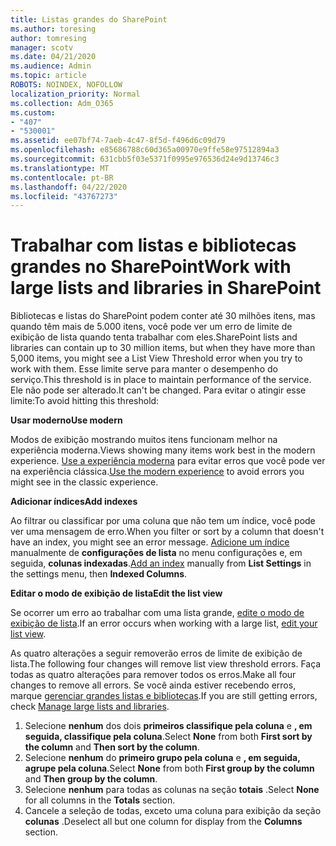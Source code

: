 ```yaml
---
title: Listas grandes do SharePoint
ms.author: toresing
author: tomresing
manager: scotv
ms.date: 04/21/2020
ms.audience: Admin
ms.topic: article
ROBOTS: NOINDEX, NOFOLLOW
localization_priority: Normal
ms.collection: Adm_O365
ms.custom:
- "407"
- "530001"
ms.assetid: ee07bf74-7aeb-4c47-8f5d-f496d6c09d79
ms.openlocfilehash: e85686788c60d365a00970e9ffe58e97512894a3
ms.sourcegitcommit: 631cbb5f03e5371f0995e976536d24e9d13746c3
ms.translationtype: MT
ms.contentlocale: pt-BR
ms.lasthandoff: 04/22/2020
ms.locfileid: "43767273"
---
```

# <a name="work-with-large-lists-and-libraries-in-sharepoint"></a><span data-ttu-id="98843-102">Trabalhar com listas e bibliotecas grandes no SharePoint</span><span class="sxs-lookup"><span data-stu-id="98843-102">Work with large lists and libraries in SharePoint</span></span>

<span data-ttu-id="98843-103">Bibliotecas e listas do SharePoint podem conter até 30 milhões itens, mas quando têm mais de 5.000 itens, você pode ver um erro de limite de exibição de lista quando tenta trabalhar com eles.</span><span class="sxs-lookup"><span data-stu-id="98843-103">SharePoint lists and libraries can contain up to 30 million items, but when they have more than 5,000 items, you might see a List View Threshold error when you try to work with them.</span></span> <span data-ttu-id="98843-104">Esse limite serve para manter o desempenho do serviço.</span><span class="sxs-lookup"><span data-stu-id="98843-104">This threshold is in place to maintain performance of the service.</span></span> <span data-ttu-id="98843-105">Ele não pode ser alterado.</span><span class="sxs-lookup"><span data-stu-id="98843-105">It can't be changed.</span></span> <span data-ttu-id="98843-106">Para evitar o atingir esse limite:</span><span class="sxs-lookup"><span data-stu-id="98843-106">To avoid hitting this threshold:</span></span>

<span data-ttu-id="98843-107">**Usar moderno**</span><span class="sxs-lookup"><span data-stu-id="98843-107">**Use modern**</span></span>

<span data-ttu-id="98843-108">Modos de exibição mostrando muitos itens funcionam melhor na experiência moderna.</span><span class="sxs-lookup"><span data-stu-id="98843-108">Views showing many items work best in the modern experience.</span></span> <span data-ttu-id="98843-109">[Use a experiência moderna](https://support.office.com/article/66dac24b-4177-4775-bf50-3d267318caa9) para evitar erros que você pode ver na experiência clássica.</span><span class="sxs-lookup"><span data-stu-id="98843-109">[Use the modern experience](https://support.office.com/article/66dac24b-4177-4775-bf50-3d267318caa9) to avoid errors you might see in the classic experience.</span></span>

<span data-ttu-id="98843-110">**Adicionar índices**</span><span class="sxs-lookup"><span data-stu-id="98843-110">**Add indexes**</span></span>

<span data-ttu-id="98843-111">Ao filtrar ou classificar por uma coluna que não tem um índice, você pode ver uma mensagem de erro.</span><span class="sxs-lookup"><span data-stu-id="98843-111">When you filter or sort by a column that doesn't have an index, you might see an error message.</span></span> <span data-ttu-id="98843-112">[Adicione um índice](https://support.office.com/article/f3f00554-b7dc-44d1-a2ed-d477eac463b0) manualmente de **configurações de lista** no menu configurações e, em seguida, **colunas indexadas**.</span><span class="sxs-lookup"><span data-stu-id="98843-112">[Add an index](https://support.office.com/article/f3f00554-b7dc-44d1-a2ed-d477eac463b0) manually from **List Settings** in the settings menu, then **Indexed Columns**.</span></span>

<span data-ttu-id="98843-113">**Editar o modo de exibição de lista**</span><span class="sxs-lookup"><span data-stu-id="98843-113">**Edit the list view**</span></span>

<span data-ttu-id="98843-114">Se ocorrer um erro ao trabalhar com uma lista grande, [edite o modo de exibição de lista](https://support.office.com/article/15916903-e79a-423f-b4e2-02d37e1ff372).</span><span class="sxs-lookup"><span data-stu-id="98843-114">If an error occurs when working with a large list, [edit your list view](https://support.office.com/article/15916903-e79a-423f-b4e2-02d37e1ff372).</span></span>

<span data-ttu-id="98843-115">As quatro alterações a seguir removerão erros de limite de exibição de lista.</span><span class="sxs-lookup"><span data-stu-id="98843-115">The following four changes will remove list view threshold errors.</span></span> <span data-ttu-id="98843-116">Faça todas as quatro alterações para remover todos os erros.</span><span class="sxs-lookup"><span data-stu-id="98843-116">Make all four changes to remove all errors.</span></span> <span data-ttu-id="98843-117">Se você ainda estiver recebendo erros, marque [gerenciar grandes listas e bibliotecas](https://support.office.com/article/B8588DAE-9387-48C2-9248-C24122F07C59).</span><span class="sxs-lookup"><span data-stu-id="98843-117">If you are still getting errors, check [Manage large lists and libraries](https://support.office.com/article/B8588DAE-9387-48C2-9248-C24122F07C59).</span></span>

1. <span data-ttu-id="98843-118">Selecione **nenhum** dos dois **primeiros classifique pela coluna** e **, em seguida, classifique pela coluna**.</span><span class="sxs-lookup"><span data-stu-id="98843-118">Select **None** from both **First sort by the column** and **Then sort by the column**.</span></span>
2. <span data-ttu-id="98843-119">Selecione **nenhum** do **primeiro grupo pela coluna** e **, em seguida, agrupe pela coluna**.</span><span class="sxs-lookup"><span data-stu-id="98843-119">Select **None** from both **First group by the column** and **Then group by the column**.</span></span>
3. <span data-ttu-id="98843-120">Selecione **nenhum** para todas as colunas na seção **totais** .</span><span class="sxs-lookup"><span data-stu-id="98843-120">Select **None** for all columns in the **Totals** section.</span></span>
4. <span data-ttu-id="98843-121">Cancele a seleção de todas, exceto uma coluna para exibição da seção **colunas** .</span><span class="sxs-lookup"><span data-stu-id="98843-121">Deselect all but one column for display from the **Columns** section.</span></span>

